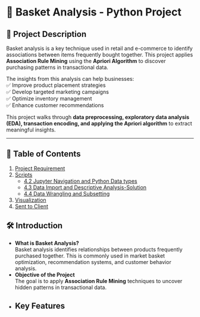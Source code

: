 # 🛒 Basket Analysis - Python Project  

## 📌 Project Description  
Basket analysis is a key technique used in retail and e-commerce to identify associations between items frequently bought together. 
This project applies **Association Rule Mining** using the **Apriori Algorithm** to discover purchasing patterns in transactional data.  

The insights from this analysis can help businesses:  
✅ Improve product placement strategies  
✅ Develop targeted marketing campaigns  
✅ Optimize inventory management  
✅ Enhance customer recommendations  

This project walks through **data preprocessing, exploratory data analysis (EDA), transaction encoding, and applying the Apriori algorithm** to extract meaningful insights.  

---

## 📜 Table of Contents  

1. [Project Requirement](https://github.com/BamideleAdeola/BasketAnalysis---Python/tree/main/BasketAnalysis_python_project/01%20Project%20Requirement)  
2. [Scripts](https://github.com/BamideleAdeola/BasketAnalysis---Python/tree/main/BasketAnalysis_python_project/03%20Scripts)
   - [4.2 Jupyter Navigation and Python Data types](https://github.com/BamideleAdeola/BasketAnalysis---Python/blob/main/BasketAnalysis_python_project/03%20Scripts/4.2%20Jupyter%20Navigation%20and%20python%20Data%20types.ipynb)
   - [4.3 Data Import and Descriptive Analysis-Solution](https://github.com/BamideleAdeola/BasketAnalysis---Python/blob/main/BasketAnalysis_python_project/03%20Scripts/4.3%20Data%20Import%20and%20Descriptive%20Analysis-Solution.ipynb)
   - [4.4 Data Wrangling and Subsetting](https://github.com/BamideleAdeola/BasketAnalysis---Python/blob/main/BasketAnalysis_python_project/03%20Scripts/4.4%20Data%20Wrangling%20and%20Subsetting.ipynb)
4. [Visualization](https://github.com/BamideleAdeola/BasketAnalysis---Python/tree/main/BasketAnalysis_python_project/04%20Analysis/Visualization)
5. [Sent to Client](https://github.com/BamideleAdeola/BasketAnalysis---Python/tree/main/BasketAnalysis_python_project/05%20Sent%20to%20Client)  

## 🛠 Introduction  
- **What is Basket Analysis?**  
  Basket analysis identifies relationships between products frequently purchased together. This is commonly used in market basket optimization, recommendation systems, and customer behavior analysis.  
- **Objective of the Project**  
  The goal is to apply **Association Rule Mining** techniques to uncover hidden patterns in transactional data.  
- **Key Features**  
  -


